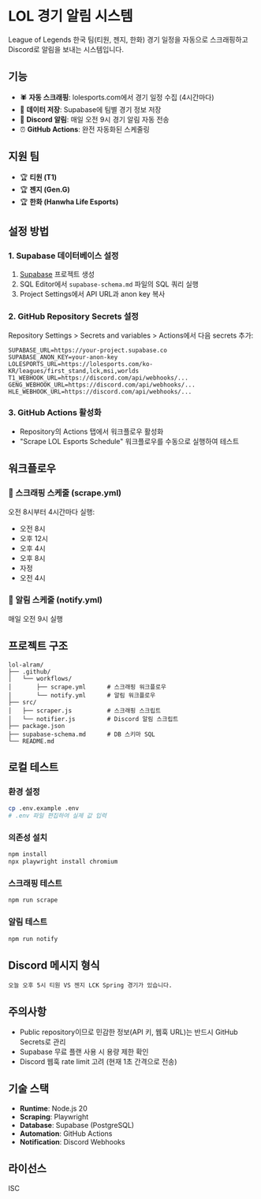 # LOL 경기 알림 시스템

League of Legends 한국 팀(티원, 젠지, 한화) 경기 일정을 자동으로 스크래핑하고 Discord로 알림을 보내는 시스템입니다.

## 기능

- 🕷️ **자동 스크래핑**: lolesports.com에서 경기 일정 수집 (4시간마다)
- 💾 **데이터 저장**: Supabase에 팀별 경기 정보 저장
- 📢 **Discord 알림**: 매일 오전 9시 경기 알림 자동 전송
- ⏰ **GitHub Actions**: 완전 자동화된 스케줄링

## 지원 팀

- 🏆 **티원 (T1)**
- 🏆 **젠지 (Gen.G)**
- 🏆 **한화 (Hanwha Life Esports)**

## 설정 방법

### 1. Supabase 데이터베이스 설정

1. [Supabase](https://supabase.com) 프로젝트 생성
2. SQL Editor에서 `supabase-schema.md` 파일의 SQL 쿼리 실행
3. Project Settings에서 API URL과 anon key 복사

### 2. GitHub Repository Secrets 설정

Repository Settings > Secrets and variables > Actions에서 다음 secrets 추가:

```
SUPABASE_URL=https://your-project.supabase.co
SUPABASE_ANON_KEY=your-anon-key
LOLESPORTS_URL=https://lolesports.com/ko-KR/leagues/first_stand,lck,msi,worlds
T1_WEBHOOK_URL=https://discord.com/api/webhooks/...
GENG_WEBHOOK_URL=https://discord.com/api/webhooks/...
HLE_WEBHOOK_URL=https://discord.com/api/webhooks/...
```

### 3. GitHub Actions 활성화

- Repository의 Actions 탭에서 워크플로우 활성화
- "Scrape LOL Esports Schedule" 워크플로우를 수동으로 실행하여 테스트

## 워크플로우

### 📅 스크래핑 스케줄 (scrape.yml)

오전 8시부터 4시간마다 실행:
- 오전 8시
- 오후 12시
- 오후 4시
- 오후 8시
- 자정
- 오전 4시

### 📢 알림 스케줄 (notify.yml)

매일 오전 9시 실행

## 프로젝트 구조

```
lol-alram/
├── .github/
│   └── workflows/
│       ├── scrape.yml      # 스크래핑 워크플로우
│       └── notify.yml      # 알림 워크플로우
├── src/
│   ├── scraper.js          # 스크래핑 스크립트
│   └── notifier.js         # Discord 알림 스크립트
├── package.json
├── supabase-schema.md      # DB 스키마 SQL
└── README.md
```

## 로컬 테스트

### 환경 설정

```bash
cp .env.example .env
# .env 파일 편집하여 실제 값 입력
```

### 의존성 설치

```bash
npm install
npx playwright install chromium
```

### 스크래핑 테스트

```bash
npm run scrape
```

### 알림 테스트

```bash
npm run notify
```

## Discord 메시지 형식

```
오늘 오후 5시 티원 VS 젠지 LCK Spring 경기가 있습니다.
```

## 주의사항

- Public repository이므로 민감한 정보(API 키, 웹훅 URL)는 반드시 GitHub Secrets로 관리
- Supabase 무료 플랜 사용 시 용량 제한 확인
- Discord 웹훅 rate limit 고려 (현재 1초 간격으로 전송)

## 기술 스택

- **Runtime**: Node.js 20
- **Scraping**: Playwright
- **Database**: Supabase (PostgreSQL)
- **Automation**: GitHub Actions
- **Notification**: Discord Webhooks

## 라이선스

ISC
